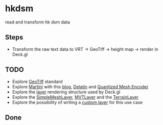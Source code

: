 # hkdsm
read and transform hk dsm data

## Steps
- Transform the raw text data to VRT -> GeoTiff -> height map -> render in Deck.gl

## TODO
- Explore [GeoTiff](https://www.ogc.org/standards/geotiff) standard
- Explore [Martini](https://github.com/mapbox/martini) with this [blog](https://observablehq.com/@mourner/martin-real-time-rtin-terrain-mesh), [Delatin](https://github.com/mapbox/delatin) and [Quantized Mesh Encoder](https://github.com/kylebarron/quantized-mesh-encoder)
- Explore the [layer](https://deck.gl/docs/api-reference/core/layer) rendering structure used by Deck.gl
- Explore the [SimpleMeshLayer](https://deck.gl/docs/api-reference/mesh-layers/simple-mesh-layer), [MVTLayer](https://deck.gl/docs/api-reference/geo-layers/mvt-layer) and the [TerrainLayer](https://deck.gl/docs/api-reference/geo-layers/terrain-layer)
- Explore the possibility of writing a [custom layer](https://deck.gl/docs/developer-guide/custom-layers) for this use case

## Done
